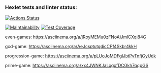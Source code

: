 ### Hexlet tests and linter status:
[![Actions Status](https://github.com/Leeroy34/qa-auto-engineer-javascript-project-44/actions/workflows/hexlet-check.yml/badge.svg)](https://github.com/Leeroy34/qa-auto-engineer-javascript-project-44/actions)

[![Maintainability](https://api.codeclimate.com/v1/badges/05a421366e8adb5519ed/maintainability)](https://codeclimate.com/github/Leeroy34/qa-auto-engineer-javascript-project-44/maintainability)
[![Test Coverage](https://api.codeclimate.com/v1/badges/05a421366e8adb5519ed/test_coverage)](https://codeclimate.com/github/Leeroy34/qa-auto-engineer-javascript-project-44/test_coverage)



even-games:
https://asciinema.org/a/jRoyMEMu0zFNoAiJmlCXqi84G

gcd-game:
https://asciinema.org/a/AeJcsptutgdicCPf4Skbr4kkH

progression-game:
https://asciinema.org/a/pLUoJoMDFglJbtPvTnfjGyUdk

prime-game:
https://asciinema.org/a/xx4JWNKJaLxgxfDCGkh7qqpGS
